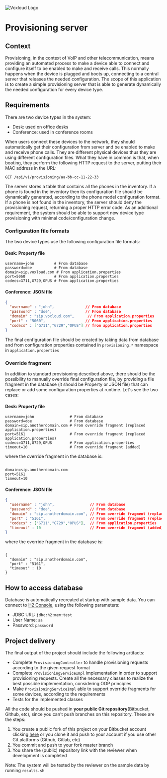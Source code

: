![Voxloud Logo](https://www.voxloud.com/wp-content/uploads/2020/07/voxloud_logo_@1x.png)

# Provisioning server #

## Context ##
Provisioning, in the context of VoIP and other telecommunication, means providing an automated process to make a
device able to connect and configure itself to be enabled to make and receive calls. This normally happens when the
device is plugged and boots up, connecting to a central server that releases the needed configuration.
The scope of this application is to create a simple provisioning server that is able to generate dynamically the
needed configuration for every device type.

## Requirements ##
There are two device types in the system:

- Desk: used on office desks
- Conference: used in conference rooms

When users connect these devices to the network, they should automatically get their configuration from server and
be enabled to make and receive phone calls. They are different physical devices thus they are using different configuration files.
What they have in common is that, when booting, they perform the following HTTP request to the server, putting their MAC
address in the URL:

```
GET /api/v1/provisioning/aa-bb-cc-11-22-33
```

The server stores a table that contains all the phones in the inventory. If a phone is found in the inventory then its
configuration file should be dynamically generated, according to the phone model configuration format. If a phone is not
found in the inventory, the server should deny the provisioning request, returning a proper HTTP error code.
As an additional requirement, the system should be able to support new device type provisioning with minimal code/configuration change.

### Configuration file formats ###
The two device types use the following configuration file formats:

#### Desk: Property file ####

```
username=john         # From database
password=doe          # From database
domain=sip.voxloud.com # From application.properties
port=5060             # From application.properties
codecs=G711,G729,OPUS # From application.properties
```

#### Conference: JSON file ####

```json
{
  "username" : "john",              // From database
  "password" : "doe",               // From database
  "domain" : "sip.voxloud.com",      // From application.properties
  "port" : "5060",                  // From application.properties
  "codecs" : ["G711","G729","OPUS"] // from application.properties
}
```

The final configuration file should be created by taking data from database and from configuration properties contained
in `provisioning.*` namespace in `application.properties`

### Override fragment ###
In addition to standard provisioning described above, there should be the possibility to manually override final
configuration file, by providing a file fragment in the database (it should be Property or JSON file) that can replace or add some configuration
properties at runtime. Let's see the two cases:

#### Desk: Property file ####
```
username=john                # From database
password=doe                 # From database
domain=sip.anotherdomain.com # From override fragment (replaced application.properties)
port=5161                    # From override fragment (replaced application.properties)
codecs=G711,G729,OPUS        # From application.properties
timeout=10                   # From override fragment (added)
```
where the override fragment in the database is:
```

domain=sip.anotherdomain.com
port=5161
timeout=10
```

#### Conference: JSON file ####

```json
{
  "username" : "john",                // From database
  "password" : "doe",                 // From database
  "domain" : "sip.anotherdomain.com", // From override fragment (replaced application.properties)
  "port" : "5161",                    // From override fragment (replaced application.properties)
  "codecs" : ["G711","G729","OPUS"],  // From application.properties
  "timeout" : 10                      // From override fragment (added)
}
```
where the override fragment in the database is:
```

{
  "domain" : "sip.anotherdomain.com",
  "port" : "5161",
  "timeout" : 10 
}
``` 

## How to access database ###
Database is automatically recreated at startup with sample data. You can connect to [H2 Console](http://localhost:8080/h2-console), using the following parameters:

- JDBC URL: `jdbc:h2:mem:test`
- User Name: `sa`
- Password: `password`

## Project delivery
The final output of the project should include the following artifacts:

- Complete `ProvisioningController` to handle provisioning requests according to the given request format
- Complete `ProvisioningServiceImpl` implementation in order to support provisioning requests. Create all the necessary
  classes to realize the best possible implementation, considering OOP principles
- Make `ProvisioningServiceImpl` able to support override fragments for some devices, according to the requirements
- Tests for the implemented classes

All the code should be pushed in __**your public Git repository**__(Bitbucket, Github, etc), since you can't push branches on this repository.
These are the steps:

1. You create a public fork of this project on your Bitbucket account clicking [here](https://bitbucket.org/voxloud/provisioning-hw/fork) or you clone it and push to your account if you use other Git platforms (Github, Gitlab, etc)
2. You commit and push to your fork master branch
3. You share the (public) repository link with the reviewer when development is completed

Note: The system will be tested by the reviewer on the sample data by running `results.sh`